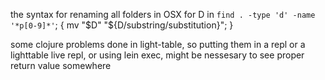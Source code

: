 the syntax for renaming all folders in OSX
  for D in `find . -type 'd' -name '*p[0-9]*'`;  { mv "$D" "${D/substring/substitution}"; }

some clojure problems done in light-table, so putting them in a repl or a lighttable live repl, or using lein exec, might be nessesary to see proper return value somewhere

